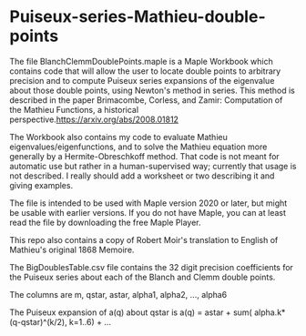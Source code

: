# Puiseux-series-Mathieu-double-points

The file BlanchClemmDoublePoints.maple is a Maple Workbook which contains code that will allow the user to locate double points to arbitrary precision and to compute Puiseux series expansions of the eigenvalue about those double points, using Newton's method in series.  This method is described in the paper Brimacombe, Corless, and Zamir: Computation of the Mathieu Functions, a historical perspective.https://arxiv.org/abs/2008.01812

The Workbook also contains my code to evaluate Mathieu eigenvalues/eigenfunctions, and to solve the Mathieu equation more generally by a Hermite-Obreschkoff method.  That code is not meant for automatic use but rather in a human-supervised way; currently that usage is not described.  I really should add a worksheet or two describing it and giving examples.

The file is intended to be used with Maple version 2020 or later, but might be usable with earlier versions.  If you do not have Maple, you can at least read the file by downloading the free Maple Player.

This repo also contains a copy of Robert Moir's translation to English of Mathieu's original 1868 Memoire.

The BigDoublesTable.csv file contains the 32 digit precision coefficients for the Puiseux series about each of the Blanch and Clemm double points.

The columns are m, qstar, astar, alpha1, alpha2, ..., alpha6

The Puiseux expansion of a(q) about qstar is a(q) = astar + sum( alpha.k*(q-qstar)^(k/2), k=1..6) + ... 
